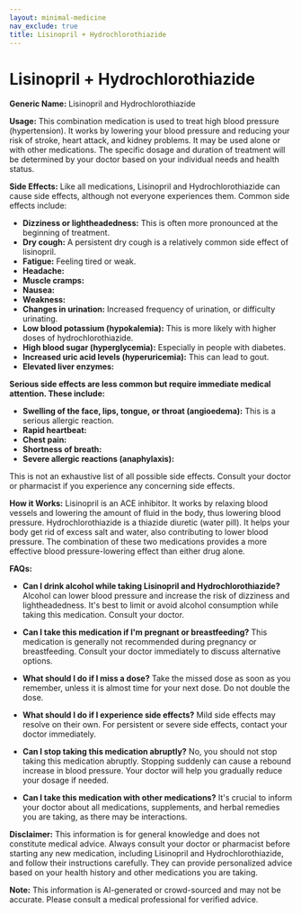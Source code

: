 ```yaml
---
layout: minimal-medicine
nav_exclude: true
title: Lisinopril + Hydrochlorothiazide
---
```


# Lisinopril + Hydrochlorothiazide

**Generic Name:** Lisinopril and Hydrochlorothiazide

**Usage:**  This combination medication is used to treat high blood pressure (hypertension).  It works by lowering your blood pressure and reducing your risk of stroke, heart attack, and kidney problems.  It may be used alone or with other medications.  The specific dosage and duration of treatment will be determined by your doctor based on your individual needs and health status.

**Side Effects:**  Like all medications, Lisinopril and Hydrochlorothiazide can cause side effects, although not everyone experiences them.  Common side effects include:

* **Dizziness or lightheadedness:** This is often more pronounced at the beginning of treatment.
* **Dry cough:**  A persistent dry cough is a relatively common side effect of lisinopril.
* **Fatigue:** Feeling tired or weak.
* **Headache:**
* **Muscle cramps:**
* **Nausea:**
* **Weakness:**
* **Changes in urination:**  Increased frequency of urination, or difficulty urinating.
* **Low blood potassium (hypokalemia):** This is more likely with higher doses of hydrochlorothiazide.
* **High blood sugar (hyperglycemia):** Especially in people with diabetes.
* **Increased uric acid levels (hyperuricemia):** This can lead to gout.
* **Elevated liver enzymes:**


**Serious side effects are less common but require immediate medical attention. These include:**

* **Swelling of the face, lips, tongue, or throat (angioedema):** This is a serious allergic reaction.
* **Rapid heartbeat:**
* **Chest pain:**
* **Shortness of breath:**
* **Severe allergic reactions (anaphylaxis):**


This is not an exhaustive list of all possible side effects. Consult your doctor or pharmacist if you experience any concerning side effects.


**How it Works:**  Lisinopril is an ACE inhibitor. It works by relaxing blood vessels and lowering the amount of fluid in the body, thus lowering blood pressure. Hydrochlorothiazide is a thiazide diuretic (water pill). It helps your body get rid of excess salt and water, also contributing to lower blood pressure.  The combination of these two medications provides a more effective blood pressure-lowering effect than either drug alone.

**FAQs:**

* **Can I drink alcohol while taking Lisinopril and Hydrochlorothiazide?**  Alcohol can lower blood pressure and increase the risk of dizziness and lightheadedness.  It's best to limit or avoid alcohol consumption while taking this medication.  Consult your doctor.

* **Can I take this medication if I'm pregnant or breastfeeding?**  This medication is generally not recommended during pregnancy or breastfeeding. Consult your doctor immediately to discuss alternative options.

* **What should I do if I miss a dose?** Take the missed dose as soon as you remember, unless it is almost time for your next dose. Do not double the dose.

* **What should I do if I experience side effects?**  Mild side effects may resolve on their own.  For persistent or severe side effects, contact your doctor immediately.

* **Can I stop taking this medication abruptly?**  No, you should not stop taking this medication abruptly.  Stopping suddenly can cause a rebound increase in blood pressure.  Your doctor will help you gradually reduce your dosage if needed.

* **Can I take this medication with other medications?**  It's crucial to inform your doctor about all medications, supplements, and herbal remedies you are taking, as there may be interactions.


**Disclaimer:** This information is for general knowledge and does not constitute medical advice.  Always consult your doctor or pharmacist before starting any new medication, including Lisinopril and Hydrochlorothiazide, and follow their instructions carefully.  They can provide personalized advice based on your health history and other medications you are taking.


**Note:** This information is AI-generated or crowd-sourced and may not be accurate. Please consult a medical professional for verified advice.